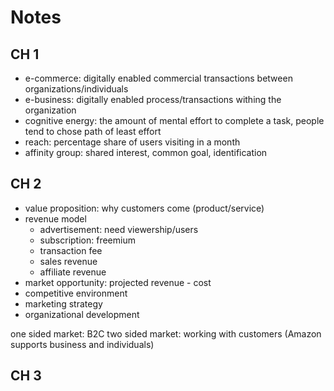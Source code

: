 # Notes

## CH 1

* e-commerce: digitally enabled commercial transactions between organizations/individuals
* e-business: digitally enabled process/transactions withing the organization
* cognitive energy: the amount of mental effort to complete a task, people tend to chose path of least effort
* reach: percentage share of users visiting in a month
* affinity group: shared interest, common goal, identification

## CH 2

* value proposition: why customers come (product/service)
* revenue model
  * advertisement: need viewership/users
  * subscription: freemium
  * transaction fee
  * sales revenue
  * affiliate revenue
* market opportunity: projected revenue - cost
* competitive environment
* marketing strategy
* organizational development

one sided market: B2C
two sided market: working with customers (Amazon supports business and individuals)

## CH 3

